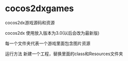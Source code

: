 cocos2dxgames
============

cocos2dx游戏源码和资源

cocos2dx 使用放入版本为3.0(以后会改为最新版)

每一个文件夹代表一个游戏里面包含图片资源

运行方法
新建一个工程，替换里面的class和Resources文件夹
